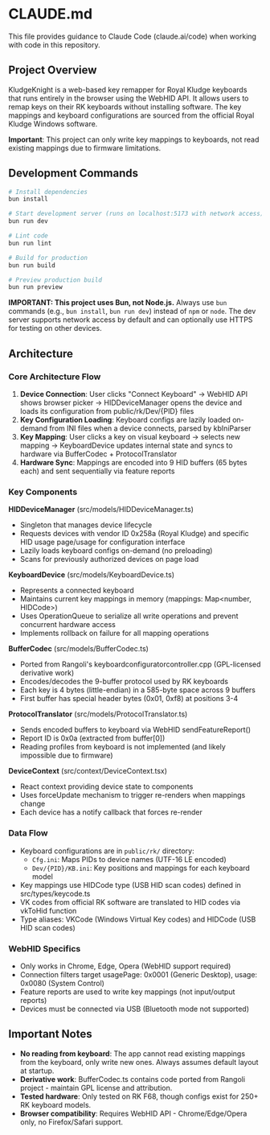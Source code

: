 # CLAUDE.md

This file provides guidance to Claude Code (claude.ai/code) when working with code in this repository.

## Project Overview

KludgeKnight is a web-based key remapper for Royal Kludge keyboards that runs entirely in the browser using the WebHID API. It allows users to remap keys on their RK keyboards without installing software. The key mappings and keyboard configurations are sourced from the official Royal Kludge Windows software.

**Important**: This project can only write key mappings to keyboards, not read existing mappings due to firmware limitations.

## Development Commands

```bash
# Install dependencies
bun install

# Start development server (runs on localhost:5173 with network access)
bun run dev

# Lint code
bun run lint

# Build for production
bun run build

# Preview production build
bun run preview
```

**IMPORTANT: This project uses Bun, not Node.js.** Always use `bun` commands (e.g., `bun install`, `bun run dev`) instead of `npm` or `node`. The dev server supports network access by default and can optionally use HTTPS for testing on other devices.

## Architecture

### Core Architecture Flow

1. **Device Connection**: User clicks "Connect Keyboard" → WebHID API shows browser picker → HIDDeviceManager opens the device and loads its configuration from public/rk/Dev/{PID} files
2. **Key Configuration Loading**: Keyboard configs are lazily loaded on-demand from INI files when a device connects, parsed by kbIniParser
3. **Key Mapping**: User clicks a key on visual keyboard → selects new mapping → KeyboardDevice updates internal state and syncs to hardware via BufferCodec + ProtocolTranslator
4. **Hardware Sync**: Mappings are encoded into 9 HID buffers (65 bytes each) and sent sequentially via feature reports

### Key Components

**HIDDeviceManager** (src/models/HIDDeviceManager.ts)
- Singleton that manages device lifecycle
- Requests devices with vendor ID 0x258a (Royal Kludge) and specific HID usage page/usage for configuration interface
- Lazily loads keyboard configs on-demand (no preloading)
- Scans for previously authorized devices on page load

**KeyboardDevice** (src/models/KeyboardDevice.ts)
- Represents a connected keyboard
- Maintains current key mappings in memory (mappings: Map<number, HIDCode>)
- Uses OperationQueue to serialize all write operations and prevent concurrent hardware access
- Implements rollback on failure for all mapping operations

**BufferCodec** (src/models/BufferCodec.ts)
- Ported from Rangoli's keyboardconfiguratorcontroller.cpp (GPL-licensed derivative work)
- Encodes/decodes the 9-buffer protocol used by RK keyboards
- Each key is 4 bytes (little-endian) in a 585-byte space across 9 buffers
- First buffer has special header bytes (0x01, 0xf8) at positions 3-4

**ProtocolTranslator** (src/models/ProtocolTranslator.ts)
- Sends encoded buffers to keyboard via WebHID sendFeatureReport()
- Report ID is 0x0a (extracted from buffer[0])
- Reading profiles from keyboard is not implemented (and likely impossible due to firmware)

**DeviceContext** (src/context/DeviceContext.tsx)
- React context providing device state to components
- Uses forceUpdate mechanism to trigger re-renders when mappings change
- Each device has a notify callback that forces re-render

### Data Flow

- Keyboard configurations are in `public/rk/` directory:
  - `Cfg.ini`: Maps PIDs to device names (UTF-16 LE encoded)
  - `Dev/{PID}/KB.ini`: Key positions and mappings for each keyboard model
- Key mappings use HIDCode type (USB HID scan codes) defined in src/types/keycode.ts
- VK codes from official RK software are translated to HID codes via vkToHid function
- Type aliases: VKCode (Windows Virtual Key codes) and HIDCode (USB HID scan codes)

### WebHID Specifics

- Only works in Chrome, Edge, Opera (WebHID support required)
- Connection filters target usagePage: 0x0001 (Generic Desktop), usage: 0x0080 (System Control)
- Feature reports are used to write key mappings (not input/output reports)
- Devices must be connected via USB (Bluetooth mode not supported)

## Important Notes

- **No reading from keyboard**: The app cannot read existing mappings from the keyboard, only write new ones. Always assumes default layout at startup.
- **Derivative work**: BufferCodec.ts contains code ported from Rangoli project - maintain GPL license and attribution.
- **Tested hardware**: Only tested on RK F68, though configs exist for 250+ RK keyboard models.
- **Browser compatibility**: Requires WebHID API - Chrome/Edge/Opera only, no Firefox/Safari support.
